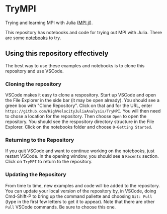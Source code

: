 # TryMPI

Trying and learning MPI with Julia ([MPI.jl](https://juliaparallel.org/MPI.jl/stable/)).

This repository has notebooks and code for trying out MPI with Julia. There are some [notebooks](https://github.com/HighVelocityJuliaAnalysis/TryMPI/tree/main/notebooks) to try.

## Using this repository effectively

The best way to use these examples and notebooks is to clone this repository and use VSCode.

### Cloning the repository

VSCode makes it easy to clone a respository. Start up VSCode and open the File Explorer in the side bar (it may be open already). You should see a green box with "Clone Repository". Click on that and for the URL, enter `https://github.com/HighVelocityJuliaAnalysis/TryMPI`. You will then need to chose a location for the repository. Then choose `Open` to open the repository. You should see the respository directory structure in the File Explorer. Click on the notebooks folder and choose `0-Getting Started`.

### Returning to the Repository

If you quit VSCode and want to continue working on the notebooks, just restart VSCode. In the opening window, you should see a `Recents` section. Click on `TryMPI` to return to the repository.

### Updating the Repository

From time to time, new examples and code will be added to the repository. You can update your local version of the repository by, in VSCode, doing Cmd-Shift-P to bring up the command pallette and choosing `Git: Pull` (type in the first few letters to get it to appear). Note that there are other `Pull` VSCode commands. Be sure to choose this one. 
